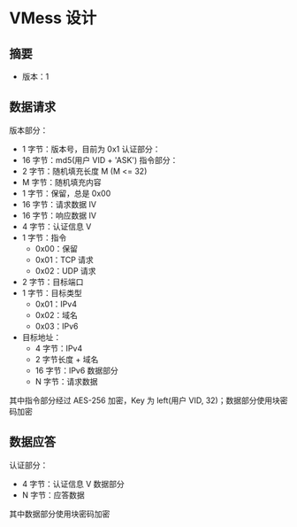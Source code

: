 # VMess 设计
## 摘要
* 版本：1

## 数据请求
版本部分：
* 1 字节：版本号，目前为 0x1
  认证部分：
* 16 字节：md5(用户 VID + 'ASK')
  指令部分：
* 2 字节：随机填充长度 M (M <= 32)
* M 字节：随机填充内容
* 1 字节：保留，总是 0x00
* 16 字节：请求数据 IV
* 16 字节：响应数据 IV
* 4 字节：认证信息 V
* 1 字节：指令
    * 0x00：保留
    * 0x01：TCP 请求
    * 0x02：UDP 请求
* 2 字节：目标端口
* 1 字节：目标类型
    * 0x01：IPv4
    * 0x02：域名
    * 0x03：IPv6
* 目标地址：
    * 4 字节：IPv4
    * 2 字节长度 + 域名
    * 16 字节：IPv6
      数据部分
    * N 字节：请求数据

其中指令部分经过 AES-256 加密，Key 为 left(用户 VID, 32)；数据部分使用块密码加密

## 数据应答
认证部分：
* 4 字节：认证信息 V
  数据部分
* N 字节：应答数据

其中数据部分使用块密码加密